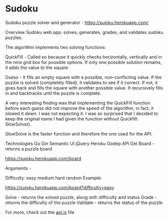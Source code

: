 # Sudoku
Sudoku puzzle solver and generator - https://sujoku.herokuapp.com/

Overview
Sudoku web app: solves, generates, grades, and validates sudoku puzzles.

The algorithm implements two solving functions:

QuickFill - Called so because it quickly checks horizontally, vertically and in the nine grid box for possible options. If only one possible solution remains, it adds the value to the square.

Guess - It fills an empty square with a possible, non-conflicting value. If the puzzle is solved (completely filled), it validates to see if it correct. If not, it goes back and fills the square with another possible value. It recursively fills in and backtracks until the puzzle is complete.

A very interesting finding was that implementing the QuickFill function before each guess did not improve the speed of the algorithm, in fact, it slowed it down. I was not expecting it. I was so surprised that I decided to keep the original name I had given the function without Quickfill: SlowSolve().

SlowSolve is the faster function and therefore the one used for the API.

Technologies
Go
Gin
Semantic UI
jQuery
Heroku
Godep
API
Get
Board - returns a puzzle board

https://sujoku.herokuapp.com/board

Arguments -

Difficulty:
easy
medium
hard
random
Example:

https://sujoku.herokuapp.com/board?difficulty=easy

Solve - returns the solved puzzle, along with difficulty and status
Grade - returns the difficulty of the puzzle
Validate - returns the status of the puzzle

For more, check out the [api.js](https://github.com/sruthijogi/Sudoku/blob/master/public/api.js) file
